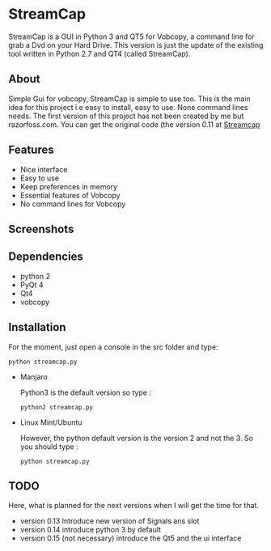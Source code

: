 # StreamCap

StreamCap is a GUI in Python 3 and QT5 for Vobcopy, a command line for grab a Dvd on your Hard Drive. This version is 
just the update of the existing tool written in Python 2.7 and QT4 (called StreamCap). 

About
-----

Simple Gui for vobcopy, StreamCap is simple to use too. This is the main idea for this project i.e easy to install, easy
 to use. None command lines needs. 
 The first version of this project has not been created by me but razorfoss.com. You can get the original code (the 
 version 0.11 at <a href = http://sourceforge.net/projects/streamcap/> Streamcap </a>
 
Features
--------

* Nice interface
* Easy to use
* Keep preferences in memory
* Essential features of Vobcopy
* No command lines for Vobcopy

Screenshots
-----------


Dependencies
------------

* python 2
* PyQt 4
* Qt4
* vobcopy

Installation
------------

For the moment, just open a console in the src folder and type:

```
python streamcap.py
```

* Manjaro

    Python3 is the default version so type :
    ```
    python2 streamcap.py
    ```
    
* Linux Mint/Ubuntu
    
    However, the python default version is the version 2 and not the 3. So you should type :
    
    ```
    python streamcap.py
    ```
  
TODO
----

Here, what is planned for the next versions when I will get the time for that.

* version 0.13 Introduce new version of Signals ans slot
* version 0.14 introduce python 3 by default
* version 0.15 (not necessary) introduce the Qt5 and the ui interface